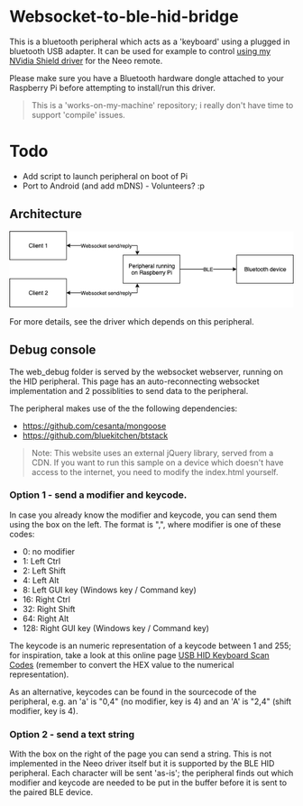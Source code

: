 # Websocket-to-ble-hid-bridge
This is a bluetooth peripheral which acts as a 'keyboard' using a plugged in bluetooth USB adapter. It can be used for example to control [using my NVidia Shield driver](https://github.com/Webunity/neeo-driver-nvidia-shield) for the Neeo remote.

Please make sure you have a Bluetooth hardware dongle attached to your Raspberry Pi before attempting to install/run this driver.
  
> This is a 'works-on-my-machine' repository; i really don't have time to support 'compile' issues.

# Todo
- Add script to launch peripheral on boot of Pi
- Port to Android (and add mDNS) - Volunteers? :p

## Architecture
![how-it-works](./assets/websocket-to-ble-hid-bridge.png?raw=true)

For more details, see the driver which depends on this peripheral.

## Debug console
The web_debug folder is served by the websocket webserver, running on the HID peripheral. This page has an auto-reconnecting websocket implementation and 2 possiblities to send data to the peripheral.

The peripheral makes use of the the following dependencies:
- https://github.com/cesanta/mongoose
- https://github.com/bluekitchen/btstack

> Note: This website uses an external jQuery library, served from a CDN. If you want to run this sample on a device which doesn't have access to the internet, you need to modify the index.html yourself.

### Option 1 - send a modifier and keycode.
In case you already know the modifier and keycode, you can send them using the box on the left. The format is "<modifier>,<keycode>", where modifier is one of these codes:
  - 0: no modifier
  - 1: Left Ctrl
  - 2: Left Shift
  - 4: Left Alt
  - 8: Left GUI key (Windows key / Command key)
  - 16: Right Ctrl
  - 32: Right Shift
  - 64: Right Alt
  - 128: Right GUI key (Windows key / Command key)

The keycode is an numeric representation of a keycode between 1 and 255; for inspiration, take a look at this online page [USB HID Keyboard Scan Codes](https://serverhelfer.de/usb-hid-keyboard-scan-codes/) (remember to convert the HEX value to the numerical representation).

As an alternative, keycodes can be found in the sourcecode of the peripheral, e.g. an 'a' is "0,4" (no modifier, key is 4) and an 'A' is "2,4" (shift modifier, key is 4).

### Option 2 - send a text string
With the box on the right of the page you can send a string. This is not implemented in the Neeo driver itself but it is supported by the BLE HID peripheral. Each character will be sent 'as-is'; the peripheral finds out which modifier and keycode are needed to be put in the buffer before it is sent to the paired BLE device.
